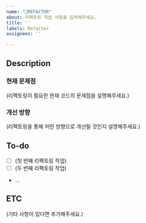 ```yaml
---
name: "🔧REFACTOR"
about: 리펙토링 작업 사항을 입력해주세요.
title: ''
labels: Refactor
assignees: ''

---
```


## Description

### 현재 문제점
(리펙토링이 필요한 현재 코드의 문제점을 설명해주세요.)

### 개선 방향
(리펙토링을 통해 어떤 방향으로 개선될 것인지 설명해주세요.)

## To-do
- [ ] (첫 번째 리펙토링 작업)
- [ ] (두 번째 리펙토링 작업)
- ... 

## ETC
(기타 사항이 있다면 추가해주세요.)
